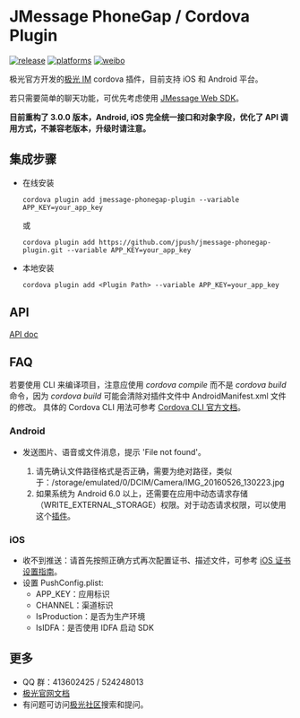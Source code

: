 # JMessage PhoneGap / Cordova Plugin

[![release](https://img.shields.io/badge/release-3.0.8-blue.svg)](https://github.com/jpush/jmessage-phonegap-plugin/releases)
[![platforms](https://img.shields.io/badge/platforms-iOS%7CAndroid-lightgrey.svg)](https://github.com/jpush/jmessage-phonegap-plugin)
[![weibo](https://img.shields.io/badge/weibo-JPush-blue.svg)](http://weibo.com/jpush?refer_flag=1001030101_&is_all=1)

极光官方开发的[极光 IM](https://docs.jiguang.cn/jmessage/guideline/jmessage_guide/) cordova 插件，目前支持 iOS 和 Android 平台。

若只需要简单的聊天功能，可优先考虑使用 [JMessage Web SDK](https://docs.jiguang.cn/jmessage/client/im_sdk_js_v2/)。

**目前重构了 3.0.0 版本，Android, iOS 完全统一接口和对象字段，优化了 API 调用方式，不兼容老版本，升级时请注意。**

## 集成步骤

- 在线安装

  ```shell
  cordova plugin add jmessage-phonegap-plugin --variable APP_KEY=your_app_key
  ```

  或

  ```shell
  cordova plugin add https://github.com/jpush/jmessage-phonegap-plugin.git --variable APP_KEY=your_app_key
  ```
- 本地安装

  ```shell
  cordova plugin add <Plugin Path> --variable APP_KEY=your_app_key
  ```

## API

[API doc](./doc/api.md)

## FAQ

若要使用 CLI 来编译项目，注意应使用 *cordova compile* 而不是 *cordova build* 命令，因为 *cordova build* 可能会清除对插件文件中 AndroidManifest.xml 文件的修改。
具体的 Cordova CLI 用法可参考 [Cordova CLI 官方文档](https://cordova.apache.org/docs/en/latest/reference/cordova-cli/index.html)。

### Android

- 发送图片、语音或文件消息，提示 'File not found'。

  1. 请先确认文件路径格式是否正确，需要为绝对路径，类似于：/storage/emulated/0/DCIM/Camera/IMG_20160526_130223.jpg
  2. 如果系统为 Android 6.0 以上，还需要在应用中动态请求存储（WRITE_EXTERNAL_STORAGE）权限。对于动态请求权限，可以使用这个[插件](https://github.com/dpa99c/cordova-diagnostic-plugin#requestruntimepermission)。

### iOS

- 收不到推送：请首先按照正确方式再次配置证书、描述文件，可参考 [iOS 证书设置指南](https://docs.jiguang.cn/jpush/client/iOS/ios_cer_guide/)。
- 设置 PushConfig.plist:
  - APP_KEY：应用标识
  - CHANNEL：渠道标识
  - IsProduction：是否为生产环境
  - IsIDFA：是否使用 IDFA 启动 SDK

## 更多

- QQ 群：413602425 / 524248013
- [极光官网文档](http://docs.jiguang.cn/guideline/jmessage_guide/)
- 有问题可访问[极光社区](http://community.jiguang.cn/)搜索和提问。
